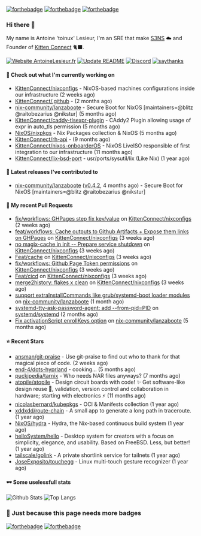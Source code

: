 [![forthebadge](https://forthebadge.com/images/badges/powered-by-energy-drinks.svg)](https://forthebadge.com)
[![forthebadge](https://forthebadge.com/images/badges/works-on-my-machine.svg)](https://forthebadge.com)
[![forthebadge](https://forthebadge.com/images/badges/certified-snoop-lion.svg)](https://forthebadge.com)

### Hi there 👋

My name is Antoine 'toinux' Lesieur, I'm an SRE that make [S3NS](https://s3ns.io) ☁️ and Founder of [Kitten Connect](https://kittenconnect.net/) 🐈‍⬛.

[![Website AntoineLesieur.fr](https://img.shields.io/website-up-down-green-red/http/antoinelesieur.fr.svg)](http://antoinelesieur.fr/)
[![Update README](https://github.com/itzwam/itzwam/actions/workflows/update.yaml/badge.svg)](https://github.com/itzwam/itzwam/actions/workflows/update.yaml)
[![Discord](https://badgen.net/badge/icon/discord?icon=discord&label)](https://discord.gg/X4BtdBMnvu)
[![saythanks](https://img.shields.io/badge/say-thanks-ff69b4.svg)](https://saythanks.io/to/itzwam)

#### 👷 Check out what I'm currently working on

- [KittenConnect/nixconfigs](https://github.com/KittenConnect/nixconfigs) - NixOS-based machines configurations inside our infrastructure (2 weeks ago)
- [KittenConnect/.github](https://github.com/KittenConnect/.github) -  (2 months ago)
- [nix-community/lanzaboote](https://github.com/nix-community/lanzaboote) - Secure Boot for NixOS [maintainers=@blitz @raitobezarius @nikstur] (5 months ago)
- [KittenConnect/caddy-tlsexpr-plugin](https://github.com/KittenConnect/caddy-tlsexpr-plugin) - CAddy2 Plugin allowing usage of expr in auto_tls permission (5 months ago)
- [NixOS/nixpkgs](https://github.com/NixOS/nixpkgs) - Nix Packages collection &amp; NixOS (5 months ago)
- [KittenConnect/rh-api](https://github.com/KittenConnect/rh-api) -  (9 months ago)
- [KittenConnect/nixos-onboarderOS](https://github.com/KittenConnect/nixos-onboarderOS) - NixOS LiveISO responsible of first integration to our infrastructure (11 months ago)
- [KittenConnect/lix-bsd-port](https://github.com/KittenConnect/lix-bsd-port) - usr/ports/sysutil/lix (Like Nix) (1 year ago)

#### 🔭 Latest releases I've contributed to

- [nix-community/lanzaboote](https://github.com/nix-community/lanzaboote) ([v0.4.2](https://github.com/nix-community/lanzaboote/releases/tag/v0.4.2), 4 months ago) - Secure Boot for NixOS [maintainers=@blitz @raitobezarius @nikstur]

#### 🔨 My recent Pull Requests

- [fix/workflows: GHPages step fix kev/value](https://github.com/KittenConnect/nixconfigs/pull/11) on [KittenConnect/nixconfigs](https://github.com/KittenConnect/nixconfigs) (2 weeks ago)
- [feat/workflows: Cache outputs to Github Artifacts &#43; Expose them links on GHPages](https://github.com/KittenConnect/nixconfigs/pull/10) on [KittenConnect/nixconfigs](https://github.com/KittenConnect/nixconfigs) (3 weeks ago)
- [no magix-cache in init -- Prepare service shutdown](https://github.com/KittenConnect/nixconfigs/pull/9) on [KittenConnect/nixconfigs](https://github.com/KittenConnect/nixconfigs) (3 weeks ago)
- [Feat/cache](https://github.com/KittenConnect/nixconfigs/pull/8) on [KittenConnect/nixconfigs](https://github.com/KittenConnect/nixconfigs) (3 weeks ago)
- [fix/workflows: Github Page Token permissions](https://github.com/KittenConnect/nixconfigs/pull/7) on [KittenConnect/nixconfigs](https://github.com/KittenConnect/nixconfigs) (3 weeks ago)
- [Feat/cicd](https://github.com/KittenConnect/nixconfigs/pull/6) on [KittenConnect/nixconfigs](https://github.com/KittenConnect/nixconfigs) (3 weeks ago)
- [merge2history: flakes x clean](https://github.com/KittenConnect/nixconfigs/pull/5) on [KittenConnect/nixconfigs](https://github.com/KittenConnect/nixconfigs) (3 weeks ago)
- [support extraInstallCommands like grub/systemd-boot loader modules](https://github.com/nix-community/lanzaboote/pull/453) on [nix-community/lanzaboote](https://github.com/nix-community/lanzaboote) (1 month ago)
- [systemd-tty-ask-password-agent: add --from-pid=PID](https://github.com/systemd/systemd/pull/36871) on [systemd/systemd](https://github.com/systemd/systemd) (2 months ago)
- [Fix activationScript enrollKeys option](https://github.com/nix-community/lanzaboote/pull/422) on [nix-community/lanzaboote](https://github.com/nix-community/lanzaboote) (5 months ago)

#### ⭐ Recent Stars

- [ansman/git-praise](https://github.com/ansman/git-praise) - Use git-praise to find out who to thank for that magical piece of code. (2 weeks ago)
- [end-4/dots-hyprland](https://github.com/end-4/dots-hyprland) - cooking... (5 months ago)
- [puckipedia/tarnix](https://github.com/puckipedia/tarnix) - Who needs NAR files anyways? (7 months ago)
- [atopile/atopile](https://github.com/atopile/atopile) - Design circuit boards with code! ✨ Get software-like design reuse 🚀, validation, version control and collaboration in hardware; starting with electronics ⚡️ (11 months ago)
- [nicolasbernard/kubepkgs](https://github.com/nicolasbernard/kubepkgs) - OCI &amp; Manifests collection (1 year ago)
- [xddxdd/route-chain](https://github.com/xddxdd/route-chain) - A small app to generate a long path in traceroute. (1 year ago)
- [NixOS/hydra](https://github.com/NixOS/hydra) - Hydra, the Nix-based continuous build system (1 year ago)
- [helloSystem/hello](https://github.com/helloSystem/hello) - Desktop system for creators with a focus on simplicity, elegance, and usability. Based on FreeBSD. Less, but better! (1 year ago)
- [tailscale/golink](https://github.com/tailscale/golink) - A private shortlink service for tailnets (1 year ago)
- [JoseExposito/touchegg](https://github.com/JoseExposito/touchegg) - Linux multi-touch gesture recognizer (1 year ago)

#### 🕶️ Some uselessfull stats

![Github Stats](https://github-readme-stats.vercel.app/api?username=itzwam&show_icons=true&count_private=true)
![Top Langs](https://github-readme-stats.vercel.app/api/top-langs/?username=itzwam&langs_count=4&layout=compact)

### 🎨 Just because this page needs more badges

[![forthebadge](https://forthebadge.com/images/badges/designed-in-ms-paint.svg)](https://forthebadge.com)
[![forthebadge](https://forthebadge.com/images/badges/makes-people-smile.svg)](https://forthebadge.com)